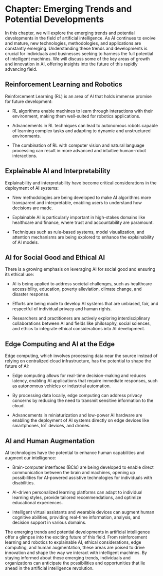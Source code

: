 Chapter: Emerging Trends and Potential Developments
===================================================

In this chapter, we will explore the emerging trends and potential developments in the field of artificial intelligence. As AI continues to evolve and mature, new technologies, methodologies, and applications are constantly emerging. Understanding these trends and developments is crucial for individuals and businesses seeking to harness the full potential of intelligent machines. We will discuss some of the key areas of growth and innovation in AI, offering insights into the future of this rapidly advancing field.

Reinforcement Learning and Robotics
-----------------------------------

Reinforcement Learning (RL) is an area of AI that holds immense promise for future development:

* RL algorithms enable machines to learn through interactions with their environment, making them well-suited for robotics applications.

* Advancements in RL techniques can lead to autonomous robots capable of learning complex tasks and adapting to dynamic and unstructured environments.

* The combination of RL with computer vision and natural language processing can result in more advanced and intuitive human-robot interactions.

Explainable AI and Interpretability
-----------------------------------

Explainability and interpretability have become critical considerations in the deployment of AI systems:

* New methodologies are being developed to make AI algorithms more transparent and interpretable, enabling users to understand how decisions are made.

* Explainable AI is particularly important in high-stakes domains like healthcare and finance, where trust and accountability are paramount.

* Techniques such as rule-based systems, model visualization, and attention mechanisms are being explored to enhance the explainability of AI models.

AI for Social Good and Ethical AI
---------------------------------

There is a growing emphasis on leveraging AI for social good and ensuring its ethical use:

* AI is being applied to address societal challenges, such as healthcare accessibility, education, poverty alleviation, climate change, and disaster response.

* Efforts are being made to develop AI systems that are unbiased, fair, and respectful of individual privacy and human rights.

* Researchers and practitioners are actively exploring interdisciplinary collaborations between AI and fields like philosophy, social sciences, and ethics to integrate ethical considerations into AI development.

Edge Computing and AI at the Edge
---------------------------------

Edge computing, which involves processing data near the source instead of relying on centralized cloud infrastructure, has the potential to shape the future of AI:

* Edge computing allows for real-time decision-making and reduces latency, enabling AI applications that require immediate responses, such as autonomous vehicles or industrial automation.

* By processing data locally, edge computing can address privacy concerns by reducing the need to transmit sensitive information to the cloud.

* Advancements in miniaturization and low-power AI hardware are enabling the deployment of AI systems directly on edge devices like smartphones, IoT devices, and drones.

AI and Human Augmentation
-------------------------

AI technologies have the potential to enhance human capabilities and augment our intelligence:

* Brain-computer interfaces (BCIs) are being developed to enable direct communication between the brain and machines, opening up possibilities for AI-powered assistive technologies for individuals with disabilities.

* AI-driven personalized learning platforms can adapt to individual learning styles, provide tailored recommendations, and optimize educational experiences.

* Intelligent virtual assistants and wearable devices can augment human cognitive abilities, providing real-time information, analysis, and decision support in various domains.

The emerging trends and potential developments in artificial intelligence offer a glimpse into the exciting future of this field. From reinforcement learning and robotics to explainable AI, ethical considerations, edge computing, and human augmentation, these areas are poised to drive innovation and shape the way we interact with intelligent machines. By staying informed about these emerging trends, individuals and organizations can anticipate the possibilities and opportunities that lie ahead in the artificial intelligence revolution.
